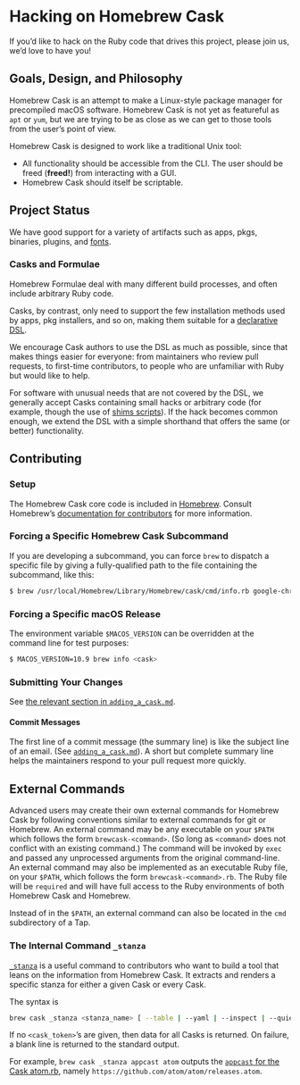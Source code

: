 # Hacking on Homebrew Cask

If you’d like to hack on the Ruby code that drives this project, please join us, we’d love to have you!

## Goals, Design, and Philosophy

Homebrew Cask is an attempt to make a Linux-style package manager for precompiled macOS software. Homebrew Cask is not yet as featureful as `apt` or `yum`, but we are trying to be as close as we can get to those tools from the user’s point of view.

Homebrew Cask is designed to work like a traditional Unix tool:

* All functionality should be accessible from the CLI. The user should be freed (**freed!**) from interacting with a GUI.
* Homebrew Cask should itself be scriptable.

## Project Status

We have good support for a variety of artifacts such as apps, pkgs, binaries, plugins, and [fonts](https://github.com/Homebrew/homebrew-cask-fonts/).

### Casks and Formulae

Homebrew Formulae deal with many different build processes, and often include arbitrary Ruby code.

Casks, by contrast, only need to support the few installation methods used by apps, pkg installers, and so on, making them suitable for a [declarative DSL](../cask_language_reference/).

We encourage Cask authors to use the DSL as much as possible, since that makes things easier for everyone: from maintainers who review pull requests, to first-time contributors, to people who are unfamiliar with Ruby but would like to help.

For software with unusual needs that are not covered by the DSL, we generally accept Casks containing small hacks or arbitrary code (for example, though the use of [shims scripts](https://github.com/Homebrew/homebrew-cask/issues/18809)). If the hack becomes common enough, we extend the DSL with a simple shorthand that offers the same (or better) functionality.

## Contributing

### Setup

The Homebrew Cask core code is included in [Homebrew](https://github.com/Homebrew/brew). Consult Homebrew’s [documentation for contributors](https://github.com/Homebrew/brew/tree/master/docs#contributors) for more information.

### Forcing a Specific Homebrew Cask Subcommand

If you are developing a subcommand, you can force `brew` to dispatch a specific file by giving a fully-qualified path to the file containing the subcommand, like this:

```bash
$ brew /usr/local/Homebrew/Library/Homebrew/cask/cmd/info.rb google-chrome
```

### Forcing a Specific macOS Release

The environment variable `$MACOS_VERSION` can be overridden at the command line for test purposes:

```bash
$ MACOS_VERSION=10.9 brew info <cask>
```

### Submitting Your Changes

See [the relevant section in `adding_a_cask.md`](adding_a_cask.md#submitting-your-changes).

#### Commit Messages

The first line of a commit message (the summary line) is like the subject line of an email. (See [`adding_a_cask.md`](adding_a_cask.md#commit-messages)). A short but complete summary line helps the maintainers respond to your pull request more quickly.

## External Commands

Advanced users may create their own external commands for Homebrew Cask by following conventions similar to external commands for git or Homebrew. An external command may be any executable on your `$PATH` which follows the form `brewcask-<command>`. (So long as `<command>` does not conflict with an existing command.) The command will be invoked by `exec` and passed any unprocessed arguments from the original command-line. An external command may also be implemented as an executable Ruby file, on your `$PATH`, which follows the form `brewcask-<command>.rb`. The Ruby file will be `required` and will have full access to the Ruby environments of both Homebrew Cask and Homebrew.

Instead of in the `$PATH`, an external command can also be located in the `cmd` subdirectory of a Tap.

### The Internal Command `_stanza`

[`_stanza`](https://github.com/Homebrew/brew/blob/master/Library/Homebrew/cask/cmd/internal_stanza.rb) is a useful command to contributors who want to build a tool that leans on the information from Homebrew Cask. It extracts and renders a specific stanza for either a given Cask or every Cask.

The syntax is

```bash
brew cask _stanza <stanza_name> [ --table | --yaml | --inspect | --quiet ] [ <cask_token> ... ]
```

If no `<cask_token>`’s are given, then data for all Casks is returned. On failure, a blank line is returned to the standard output.

For example, `brew cask _stanza appcast atom` outputs the [`appcast` for the Cask atom.rb](https://github.com/Homebrew/homebrew-cask/blob/43ad9d8ddbad71fbeee42710d567861f080fedf8/Casks/atom.rb#L7), namely `https://github.com/atom/atom/releases.atom`.
